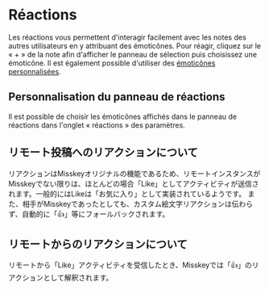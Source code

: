 # Réactions
Les réactions vous permettent d'interagir facilement avec les notes des autres utilisateurs en y attribuant des émoticônes. Pour réagir, cliquez sur le « + » de la note afin d'afficher le panneau de sélection puis choisissez une émoticône. Il est également possible d'utiliser des [émoticônes personnalisées](./custom-emoji).

## Personnalisation du panneau de réactions
Il est possible de choisir les émoticônes affichés dans le panneau de réactions dans l'onglet « réactions » des paramètres.

## リモート投稿へのリアクションについて
リアクションはMisskeyオリジナルの機能であるため、リモートインスタンスがMisskeyでない限りは、ほとんどの場合「Like」としてアクティビティが送信されます。一般的にはLikeは「お気に入り」として実装されているようです。 また、相手がMisskeyであったとしても、カスタム絵文字リアクションは伝わらず、自動的に「👍」等にフォールバックされます。

## リモートからのリアクションについて
リモートから「Like」アクティビティを受信したとき、Misskeyでは「👍」のリアクションとして解釈されます。
